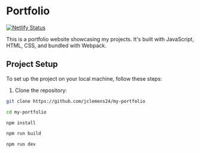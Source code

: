# Portfolio

[![Netlify Status](https://api.netlify.com/api/v1/badges/e808a7f0-e4b7-470a-a392-7c492a493173/deploy-status)](https://app.netlify.com/sites/jordanclemens/deploys)

This is a portfolio website showcasing my projects. It's built with JavaScript, HTML, CSS, and bundled with Webpack.

## Project Setup

To set up the project on your local machine, follow these steps:

1. Clone the repository:

```sh
git clone https://github.com/jclemens24/my-portfolio

cd my-portfolio

npm install

npm run build

npm run dev
```
